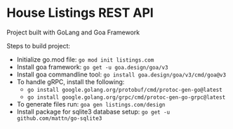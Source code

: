 # House Listings REST API

Project built with GoLang and Goa Framework

Steps to build project:

-   Initialize go.mod file: `go mod init listings.com`
-   Install goa framework: `go get -u goa.design/goa/v3`
-   Install goa commandline tool: `go install goa.design/goa/v3/cmd/goa@v3`
-   To handle gRPC, install the following:
    -   `go install google.golang.org/protobuf/cmd/protoc-gen-go@latest`
    -   `go install google.golang.org/grpc/cmd/protoc-gen-go-grpc@latest`
-   To generate files run: `goa gen listings.com/design`
-   Install package for sqlite3 database setup: `go get -u github.com/mattn/go-sqlite3`
